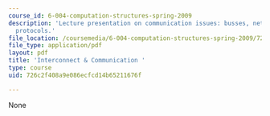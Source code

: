 ```yaml
---
course_id: 6-004-computation-structures-spring-2009
description: 'Lecture presentation on communication issues: busses, networks, and
  protocols.'
file_location: /coursemedia/6-004-computation-structures-spring-2009/726c2f408a9e086ecfcd14b65211676f_MIT6_004s09_lec20.pdf
file_type: application/pdf
layout: pdf
title: 'Interconnect & Communication '
type: course
uid: 726c2f408a9e086ecfcd14b65211676f

---
```

None
